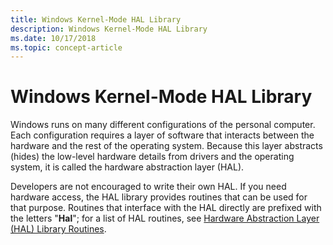 ```yaml
---
title: Windows Kernel-Mode HAL Library
description: Windows Kernel-Mode HAL Library
ms.date: 10/17/2018
ms.topic: concept-article
---
```


# Windows Kernel-Mode HAL Library


Windows runs on many different configurations of the personal computer. Each configuration requires a layer of software that interacts between the hardware and the rest of the operating system. Because this layer abstracts (hides) the low-level hardware details from drivers and the operating system, it is called the hardware abstraction layer (HAL).

Developers are not encouraged to write their own HAL. If you need hardware access, the HAL library provides routines that can be used for that purpose. Routines that interface with the HAL directly are prefixed with the letters "**Hal**"; for a list of HAL routines, see [Hardware Abstraction Layer (HAL) Library Routines](/previous-versions/windows/hardware/drivers/ff546644(v=vs.85)).

 

